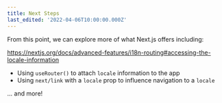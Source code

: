 ```yaml
---
title: Next Steps
last_edited: '2022-04-06T10:00:00.000Z'
---
```


From this point, we can explore more of what Next.js offers including:

https://nextjs.org/docs/advanced-features/i18n-routing#accessing-the-locale-information

- Using `useRouter()` to attach `locale` information to the app
- Using `next/link` with a `locale` prop to influence navigation to a `locale`

... and more!
